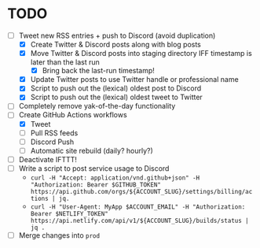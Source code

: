 # TODO

* [ ] Tweet new RSS entries + push to Discord (avoid duplication)
	* [x] Create Twitter & Discord posts along with blog posts
	* [x] Move Twitter & Discord posts into staging directory IFF timestamp is later than the last run
		* [x] Bring back the last-run timestamp!
	* [x] Update Twitter posts to use Twitter handle or professional name
	* [x] Script to push out the (lexical) oldest post to Discord
	* [x] Script to push out the (lexical) oldest tweet to Twitter
* [ ] Completely remove yak-of-the-day functionality
* [ ] Create GitHub Actions workflows
	* [x] Tweet
	* [ ] Pull RSS feeds
	* [ ] Discord Push
	* [ ] Automatic site rebuild (daily? hourly?)
* [ ] Deactivate IFTTT!
* [ ] Write a script to post service usage to Discord
	* `curl -H "Accept: application/vnd.github+json" -H "Authorization: Bearer $GITHUB_TOKEN"  https://api.github.com/orgs/${ACCOUNT_SLUG}/settings/billing/actions | jq.`
	* `curl -H "User-Agent: MyApp $ACCOUNT_EMAIL" -H "Authorization: Bearer $NETLIFY_TOKEN" https://api.netlify.com/api/v1/${ACCOUNT_SLUG}/builds/status | jq .`
* [ ] Merge changes into `prod`
